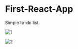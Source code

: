 # First-React-App
 Simple to-do list.

![1](https://user-images.githubusercontent.com/50056973/76175958-2835b180-61af-11ea-9cde-02ff9d4e72bc.png)


![2](https://user-images.githubusercontent.com/50056973/76175960-2966de80-61af-11ea-92d5-700f9772bfb3.png)
